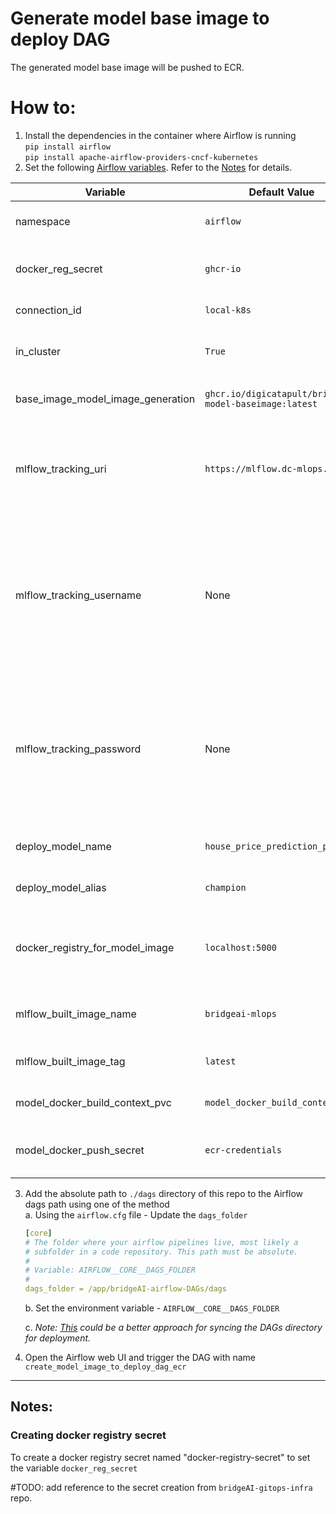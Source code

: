 # Generate model base image to deploy DAG

The generated model base image will be pushed to ECR.

# How to:
1. Install the dependencies in the container where Airflow is running\
    `pip install airflow`\
    `pip install apache-airflow-providers-cncf-kubernetes`
2. Set the following [Airflow variables](https://airflow.apache.org/docs/apache-airflow/stable/howto/variable.html). Refer to the [Notes](#notes) for details.

| Variable                          | Default Value                                          | Description                                                                                                                                         |
|-----------------------------------|--------------------------------------------------------|-----------------------------------------------------------------------------------------------------------------------------------------------------|
| namespace                         | `airflow`                                              | Kubernetes cluster namespace                                                                                                                        |
| docker_reg_secret                 | `ghcr-io`                                              | Name of the secret for the docker registry pull                                                                                                     |
| connection_id                     | `local-k8s`                                            | Kubernetes connection id                                                                                                                            |
| in_cluster                        | `True`                                                 | run kubernetes client with in_cluster configuration                                                                                                 |
| base_image_model_image_generation | `ghcr.io/digicatapult/bridgeAI-model-baseimage:latest` | Name of the model training image                                                                                                                    |
| mlflow_tracking_uri               | `https://mlflow.dc-mlops.co.uk`                        | The URI for the MLFlow tracking server. Use `http://mlflow-tracking:80` for kind cluster.                                                           |
| mlflow_tracking_username          | None                                                   | MLFlow tracking username. In kind cluster no need to set it as there is no authentication needed, but ensure that you set it on Production cluster. | 
| mlflow_tracking_password          | None                                                   | MLFlow tracking password. In kind cluster no need to set it as there is no authentication needed, but ensure that you set it on Production cluster. |
| deploy_model_name                 | `house_price_prediction_prod`                          | The name of the model to be deployed                                                                                                                |
| deploy_model_alias                | `champion`                                             | The alias for the deployed model                                                                                                                    |
| docker_registry_for_model_image   | `localhost:5000`                                       | #TODO update this - The Docker registry where images are stored                                                                                     |
| mlflow_built_image_name           | `bridgeai-mlops`                                       | The name of the MLFlow model Docker image                                                                                                           |
| mlflow_built_image_tag            | `latest`                                               | The tag for the MLFlow model Docker image                                                                                                           |
| model_docker_build_context_pvc    | `model_docker_build_context_pvc`                       | Name of the PVC allocated for this DAG                                                                                                              | 
| model_docker_push_secret          | `ecr-credentials`                                      | Name of the secret to authenticate ECR access                                                                                                       |


3. Add the absolute path to `./dags` directory of this repo to the Airflow dags path using one of the method\
    a. Using the `airflow.cfg` file - Update the `dags_folder`
    ```yaml
    [core]
    # The folder where your airflow pipelines live, most likely a
    # subfolder in a code repository. This path must be absolute.
    #
    # Variable: AIRFLOW__CORE__DAGS_FOLDER
    #
    dags_folder = /app/bridgeAI-airflow-DAGs/dags
    ```
    b. Set the environment variable - `AIRFLOW__CORE__DAGS_FOLDER`

    c. *Note: [This](https://airflow.apache.org/docs/helm-chart/stable/manage-dags-files.html#mounting-dags-using-git-sync-sidecar-with-persistence-enabled) could be a better approach for syncing the DAGs directory for deployment.*

4. Open the Airflow web UI and trigger the DAG with name `create_model_image_to_deploy_dag_ecr`

---
## Notes:

### Creating docker registry secret
To create a docker registry secret named "docker-registry-secret" to set the variable `docker_reg_secret`

#TODO: add reference to the secret creation from `bridgeAI-gitops-infra` repo.
